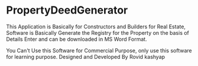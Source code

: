# PropertyDeedGenerator
This Application is Basically for Constructors and Builders for Real Estate, Software is Basically Generate the Registry for the Property on the basis of Details Enter and can be downloaded in MS Word Format.

You Can't Use this Software for Commercial Purpose, only use this software for learning purpose.
Designed and Developed By Rovid kashyap
